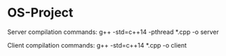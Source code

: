 # OS-Project

Server compilation commands:
	g++ -std=c++14 -pthread  *.cpp -o server

Client compilation commands:
	g++ -std=c++14 *.cpp -o client